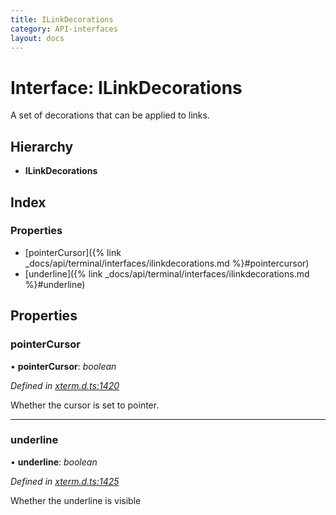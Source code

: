 ```yaml
---
title: ILinkDecorations
category: API-interfaces
layout: docs
---
```



# Interface: ILinkDecorations

A set of decorations that can be applied to links.

## Hierarchy

* **ILinkDecorations**

## Index

### Properties

* [pointerCursor]({% link _docs/api/terminal/interfaces/ilinkdecorations.md %}#pointercursor)
* [underline]({% link _docs/api/terminal/interfaces/ilinkdecorations.md %}#underline)

## Properties

###  pointerCursor

• **pointerCursor**: *boolean*

*Defined in [xterm.d.ts:1420](https://github.com/xtermjs/xterm.js/blob/5.5.0/typings/xterm.d.ts#L1420)*

Whether the cursor is set to pointer.

___

###  underline

• **underline**: *boolean*

*Defined in [xterm.d.ts:1425](https://github.com/xtermjs/xterm.js/blob/5.5.0/typings/xterm.d.ts#L1425)*

Whether the underline is visible

